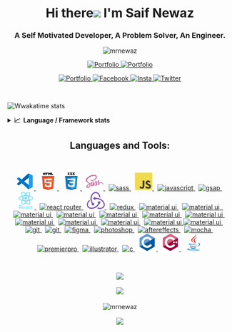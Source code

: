 <h1 align="center">Hi there<img src="https://media.giphy.com/media/hvRJCLFzcasrR4ia7z/giphy.gif" width="30px"> I'm Saif Newaz</h1>

<h3 align="center">A Self Motivated Developer, A Problem Solver, An Engineer.</h3>

<p align="center"> <img src="https://komarev.com/ghpvc/?username=mrnewaz&label=Profile%20views&color=brightgreen&style=flat" alt="mrnewaz" /> </p>

<p align="center"><a href="mailto:mr.saifnewaz@gmail.com?subject=From%20GitHub&body=Hi,%20there.%20Found%20you%20from%20GitHub." target="_blank"> <img src="https://img.shields.io/badge/%20-Send%20Mail-black?color=14171A&labelColor=ef5350&logo=gmail&logoColor=ffffff" alt="Portfolio" /> </a> <a href="https://www.linkedin.com/in/saifur-rahman-saif/" target="_blank"> <img src="https://img.shields.io/badge/%20-Connect-black?color=14171A&labelColor=1DA1F2&logo=linkedin&logoColor=ffffff" alt="Portfolio" /> </a></p>

<p align="center">
<a href="https://saifnewaz.me" target="_blank"> <img src="https://img.shields.io/website?color=%23FABF15&down_color=down&down_message=critical&label=SaifNewaz.me&logo=Suzuki&logoColor=%23FABF15&style=for-the-badge&up_color=success&up_message=On&url=https%3A%2F%2Fsaifnewaz.me" alt="Portfolio" /> </a>
<a href="https://facebook.com/saif.newaz" target="_blank"> <img src="https://img.shields.io/badge/Facebook-1877F2?style=for-the-badge&logo=facebook&logoColor=white" alt="Facebook" /> </a>
<a href="https://instagram.com/saif.newaz" target="_blank"> <img src="https://img.shields.io/badge/Instagram-E4405F?style=for-the-badge&logo=instagram&logoColor=white" alt="Insta" /> </a>
<a href="https://twitter.com/intent/follow?original_referer=https%3A%2F%2Fgithub.com%2FcodeSTACKr&screen_name=saif_newaz" target="_blank"> <img src="https://img.shields.io/twitter/follow/saif_newaz?color=1DA1F2&logo=twitter&style=for-the-badge" alt="Twitter" /> </a>
 </p>

<br>

![Wwakatime stats](https://github-readme-stats-taupe-two.vercel.app/api/wakatime?username=gautamkrishnar&hide_title=true&hide_border=true&langs_count=5)

<details>
  <summary><b>📈&nbsp;&nbsp;Language&nbsp;/&nbsp;Framework stats</b></summary>
  <br/>
  <a href='https://profile.codersrank.io/user/gautamkrishnar/'>
  <img src='http://cr-skills-chart-widget.azurewebsites.net/api/api?username=gautamkrishnar&padding=30&skills=angular,batchfile,c,C%23,coffeescript,dart,go,html,json,java,javascript,less,mysql,php,pandas,perl,python,reactjs,scss,shell,svelte,swift,typescript,vue'>
  </a>

</details>

<h2 align="center">Languages and Tools:</h2>
<br>
<p align="center"> 
<a href="https://code.visualstudio.com/" target="_blank"> <img src="https://raw.githubusercontent.com/vscode-icons/vscode-icons/1120bad531c928642d2ee49942be079a9fb0519b/icons/file_type_vscode.svg" alt="blender" width="40" height="40"/> </a> &nbsp; 
<a href="https://www.w3.org/html/" target="_blank"> <img src="https://raw.githubusercontent.com/devicons/devicon/master/icons/html5/html5-original-wordmark.svg" alt="html5" width="40" height="40"/> </a> &nbsp;
<a href="https://www.w3schools.com/css/" target="_blank"> <img src="https://raw.githubusercontent.com/devicons/devicon/master/icons/css3/css3-original-wordmark.svg" alt="css3" width="40" height="40"/> </a> &nbsp;
<a href="https://sass-lang.com" target="_blank"> <img src="https://raw.githubusercontent.com/devicons/devicon/master/icons/sass/sass-original.svg" alt="sass" width="40" height="40"/> </a> &nbsp;
<a href="https://getbootstrap.com/" target="_blank"> <img src="https://cdn.worldvectorlogo.com/logos/bootstrap-5-1.svg" alt="sass" width="40" height="40"/> </a> &nbsp;
<a href="https://developer.mozilla.org/en-US/docs/Web/JavaScript" target="_blank"> <img src="https://raw.githubusercontent.com/devicons/devicon/master/icons/javascript/javascript-original.svg" alt="javascript" width="40" height="40"/> </a> &nbsp;
<a href="https://www.typescriptlang.org/" target="_blank"> <img src="https://cdn.worldvectorlogo.com/logos/typescript.svg" alt="javascript" width="40" height="40"/> </a> &nbsp;
<a href="https://greensock.com/" target="_blank"> <img src="https://cdn.worldvectorlogo.com/logos/gsap-greensock.svg" alt="gsap" width="40" height="40"/> </a> &nbsp;
<a href="https://reactjs.org/" target="_blank"> <img src="https://raw.githubusercontent.com/devicons/devicon/master/icons/react/react-original-wordmark.svg" alt="react" width="40" height="40"/> </a> &nbsp;
<a href="https://reactrouter.com/" target="_blank"> <img src="https://brandeps.com/logo-download/R/React-Router-logo-vector-01.svg" alt="react router" width="40" height="40"/> </a> &nbsp;
<a href="https://redux.js.org" target="_blank"> <img src="https://raw.githubusercontent.com/devicons/devicon/master/icons/redux/redux-original.svg" alt="redux" width="40" height="40"/> </a> &nbsp;
<a href="https://www.djangoproject.com/" target="_blank"> <img src="https://cdn.worldvectorlogo.com/logos/django.svg" alt="redux" width="40" height="40"/> </a> &nbsp;
<a href="https://material-ui.com/" target="_blank"> <img src="https://cdn.worldvectorlogo.com/logos/material-ui-1.svg" alt="material ui" width="40" height="40"/> </a> &nbsp;
<a href="https://tailwindcss.com/" target="_blank"> <img src="https://cdn.worldvectorlogo.com/logos/tailwindcss.svg" alt="material ui" width="40" height="40"/> &nbsp;
<a href="https://materializecss.com/" target="_blank"> <img src="https://iconape.com/wp-content/files/zg/371252/svg/371252.svg" alt="material ui" width="40" height="40"/> </a> &nbsp;
<a href="https://nextjs.org/" target="_blank"> <img src="https://cdn.worldvectorlogo.com/logos/next-js.svg" alt="material ui" width="40" height="40"/> </a> &nbsp;
<a href="https://vercel.com/" target="_blank"> <img src="https://cdn.worldvectorlogo.com/logos/vercel.svg" alt="material ui" width="40" height="40"/> </a> &nbsp;
<a href="https://firebase.google.com/" target="_blank"> <img src="https://cdn.worldvectorlogo.com/logos/firebase-2.svg" alt="material ui" width="40" height="40"/> </a> &nbsp;
<a href="https://www.contentful.com/" target="_blank"> <img src="https://iconape.com/wp-content/files/er/370747/svg/370747.svg" alt="material ui" width="40" height="40"/> </a> &nbsp;
<a href="https://strapi.io/" target="_blank"> <img src="https://cdn.worldvectorlogo.com/logos/strapi-2.svg" alt="material ui" width="40" height="40"/> </a> &nbsp;
<a href="https://www.heroku.com/" target="_blank"> <img src="https://cdn.worldvectorlogo.com/logos/heroku-4.svg" alt="material ui" width="40" height="40"/> </a> &nbsp;
<a href="https://nodejs.org/en/" target="_blank"> <img src="https://www.vectorlogo.zone/logos/nodejs/nodejs-icon.svg" alt="material ui" width="40" height="40"/> </a> &nbsp;
<a href="https://expressjs.com/" target="_blank"> <img src="https://www.vectorlogo.zone/logos/expressjs/expressjs-icon.svg" alt="material ui" width="40" height="40"/> <a href="https://nodemon.io/" target="_blank"> <img src="https://www.vectorlogo.zone/logos/nodemonio/nodemonio-icon.svg" alt="material ui" width="40" height="40"/> </a> &nbsp;
<a href="https://git-scm.com/" target="_blank"> <img src="https://www.vectorlogo.zone/logos/git-scm/git-scm-icon.svg" alt="git" width="40" height="40"/> </a> &nbsp; 
<a href="https://app.netlify.com/" target="_blank"> <img src="https://www.vectorlogo.zone/logos/netlify/netlify-icon.svg" alt="git" width="40" height="40"/> </a> &nbsp;
<a href="https://www.figma.com/" target="_blank"> <img src="https://www.vectorlogo.zone/logos/figma/figma-icon.svg" alt="figma" width="40" height="40"/> </a> &nbsp; 
<a href="https://www.photoshop.com/en" target="_blank"> <img src="https://cdn.worldvectorlogo.com/logos/photoshop-cc-4.svg" alt="photoshop" width="40" height="40"/> </a> &nbsp;
<a href="https://www.adobe.com/products/aftereffects.html" target="_blank"> <img src="https://cdn.worldvectorlogo.com/logos/after-effects-cc.svg" alt="aftereffects" width="40" height="40"/> </a> &nbsp;
<a href="https://borisfx.com/products/mocha-pro/?collection=mocha-pro&product=mocha-pro" target="_blank"> <img src="https://cdn.worldvectorlogo.com/logos/mocha-2.svg" alt="mocha" width="40" height="40"/> </a> &nbsp;
<a href="https://www.adobe.com/products/premiere.html" target="_blank"> <img src="https://cdn.worldvectorlogo.com/logos/premiere-cc.svg" alt="premierpro" width="40" height="40"/> </a> &nbsp;
<a href="https://www.adobe.com/in/products/illustrator.html" target="_blank"> <img src="https://cdn.worldvectorlogo.com/logos/adobe-illustrator-cc-2019.svg" alt="illustrator" width="40" height="40"/> </a> &nbsp;
<a href="https://www.python.org/" target="_blank"> <img src="https://cdn.worldvectorlogo.com/logos/python-5.svg" alt="c" width="40" height="40"/> </a> &nbsp;
<a href="https://www.cprogramming.com/" target="_blank"> <img src="https://raw.githubusercontent.com/devicons/devicon/master/icons/c/c-original.svg" alt="c" width="40" height="40"/> </a> &nbsp;  <a href="https://www.w3schools.com/cpp/" target="_blank"> <img src="https://raw.githubusercontent.com/devicons/devicon/master/icons/cplusplus/cplusplus-original.svg" alt="cplusplus" width="40" height="40"/> </a> &nbsp;
<a href="https://www.java.com" target="_blank"> <img src="https://raw.githubusercontent.com/devicons/devicon/master/icons/java/java-original.svg" alt="java" width="40" height="40"/> </a> 
</p>
<br>

<p align="center"><img width="500" src="https://github-readme-stats.vercel.app/api/top-langs/?username=mrnewaz&theme=light&hide_langs_below=0&layout=compact&langs_count=20" /></p>

<p align="center"><p align="center"><img width="500" src="https://github-readme-stats.vercel.app/api?username=mrnewaz&show_icons=true"></p>

<p align="center"><img width="500" align="center" src="https://github-readme-streak-stats.herokuapp.com/?user=mrnewaz&" alt="mrnewaz" /></p>

  <p align="center"><img width="1000" align="center" src="https://activity-graph.herokuapp.com/graph?username=mrnewaz&theme=react-dark&hide_border=true&area=true" /></p>

<!-- New -->
